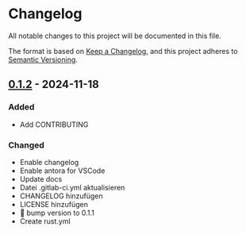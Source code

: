 # Changelog

All notable changes to this project will be documented in this file.

The format is based on [Keep a Changelog](https://keepachangelog.com/en/1.0.0/),
and this project adheres to [Semantic Versioning](https://semver.org/spec/v2.0.0.html).

## [0.1.2] - 2024-11-18

### Added

- Add CONTRIBUTING

### Changed

- Enable changelog
- Enable antora for VSCode
- Update docs
- Datei .gitlab-ci.yml aktualisieren
- CHANGELOG hinzufügen
- LICENSE hinzufügen
- 🔖 bump version to 0.1.1
- Create rust.yml

[0.1.2]: https://github.com///compare/v0.1.1..0.1.2

<!-- generated by git-cliff -->
